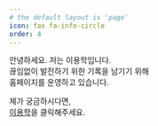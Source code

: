 ```yaml
---
# the default layout is 'page'
icon: fas fa-info-circle
order: 4
---
```



안녕하세요. 저는 이용학입니다.<br>
끊임없이 발전하기 위한 기록을 남기기 위해<br>
홈페이지를 운영하고 있습니다.

제가 궁금하시다면,<br>
[이용학](/posts/profile)을 클릭해주세요.
